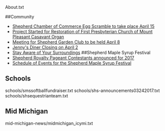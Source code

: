 
About.txt

##Community
* [Shepherd Chamber of Commerce Egg Scramble to take place April 15](community/eggscramble.md)
* [Project Started for Restoration of First Presbyterian Church of Mount Pleasant Casavant Organ](community/fpc-mtp_organ.md)
* [Meeting for Shepherd Garden Club to be held April 8](community/gardenclub.md)
* [Jenny's Diner Closing on April 2](community/jennysdinerclosing.md)
* [Stay Aware of Your Surroundings](community/spd-surroundings.md)
##Shepherd Maple Syrup Festival
* [Shepherd Royalty Pageant Contestants announced for 2017](maple-syrup-festival/royaltypageant2017.md)
* [Schedule of Events for the Shepherd Maple Syrup Festival](maple-syrup-festival/smsf-schedule.txt)
## Schools
schools/smssoftballfundraiser.txt
schools/shs-announcements03242017.txt
schools/shsequestrianteam.txt
## Mid Michigan
mid-michigan-news/midmichigan_icymi.txt